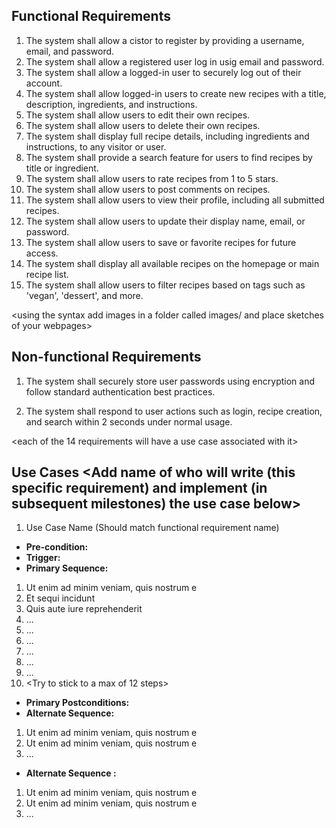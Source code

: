 ## Functional Requirements
1. The system shall allow a cistor to register by providing a username, email, and password.
2. The system shall allow a registered user log in usig email and password.
3. The system shall allow a logged-in user to securely log out of their account.
4. The system shall allow logged-in users to create new recipes with a title, description, ingredients, and instructions.
5. The system shall allow users to edit their own recipes.
6. The system shall allow users to delete their own recipes.
7. The system shall display full recipe details, including ingredients and instructions, to any visitor or user.
8. The system shall provide a search feature for users to find recipes by title or ingredient.
9. The system shall allow users to rate recipes from 1 to 5 stars.
10. The system shall allow users to post comments on recipes.
11. The system shall allow users to view their profile, including all submitted recipes.
12. The system shall allow users to update their display name, email, or password.
13. The system shall allow users to save or favorite recipes for future access.
14. The system shall display all available recipes on the homepage or main recipe list.
15. The system shall allow users to filter recipes based on tags such as 'vegan', 'dessert', and more.

<using the syntax [](images/ui1.png) add images in a folder called images/ and place sketches of your webpages>

## Non-functional Requirements
1. The system shall securely store user passwords using encryption and follow standard authentication best practices.

2. The system shall respond to user actions such as login, recipe creation, and search within 2 seconds under normal usage.


<each of the 14 requirements will have a use case associated with it>
## Use Cases <Add name of who will write (this specific requirement) and implement (in subsequent milestones) the use case below>
1. Use Case Name (Should match functional requirement name)
- **Pre-condition:** <can be a list or short description>
- **Trigger:** <can be a list or short description>
- **Primary Sequence:**
1. Ut enim ad minim veniam, quis nostrum e
2. Et sequi incidunt
3. Quis aute iure reprehenderit
4. ...
5. ...
6. ...
7. ...
8. ...
9. ...
10. <Try to stick to a max of 12 steps>
- **Primary Postconditions:** <can be a list or short description>
- **Alternate Sequence:** <you can have more than one alternate sequence to
describe multiple issues that may arise and their outcomes>
1. Ut enim ad minim veniam, quis nostrum e
2. Ut enim ad minim veniam, quis nostrum e
3. ...
- **Alternate Sequence <optional>:** <you can have more than one alternate sequence to describe multiple issues that may arise>

1. Ut enim ad minim veniam, quis nostrum e
2. Ut enim ad minim veniam, quis nostrum e
3. ...

